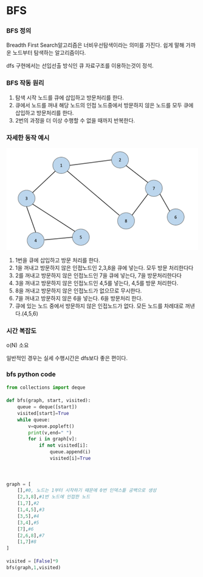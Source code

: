 # BFS

### BFS 정의

Breadth First Search알고리즘은 너비우선탐색이라는 의미를 가진다.
쉽게 말해 가까운 노드부터 탐색하는 알고리즘이다.

dfs 구현에서는 선입선출 방식인 큐 자료구조를 이용하는것이 정석.

### BFS 작동 원리

1. 탐색 시작 노드를 큐에 삽입하고 방문처리를 한다.
2. 큐에서 노드를 꺼내 해당 노드의 인접 노드중에서 방문하지 않은 노드를 모두 큐에 삽입하고 방문처리를 한다.
3. 2번의 과정을 더 이상 수행할 수 없을 때까지 반복한다.

### 자세한 동작 예시

![alt text](image-3.png)

1. 1번을 큐에 삽입하고 방문 처리를 한다.
2. 1을 꺼내고 방문하지 않은 인접노드인 2,3,8을 큐에 넣는다. 모두 방문 처리한다다
3. 2를 꺼내고 방문하지 않은 인접노드인 7을 큐에 넣는다, 7을 방문처리한다다
4. 3을 꺼내고 방문하지 않은 인접노드인 4,5를 넣는다, 4,5를 방문 처리한다.
5. 8을 꺼내고 방문하지 않은 인접노드가 없으므로 무시한다.
6. 7을 꺼내고 방문하지 않은 6을 넣는다. 6을 방문처리 한다.
7. 큐에 있는 노드 중에서 방문하지 않은 인접노드가 없다. 모든 노드를 차례대로 꺼낸다.(4,5,6)

### 시간 복잡도

o(N) 소요

일반적인 경우는 실세 수행시간은 dfs보다 좋은 편이다.

### bfs python code

```python
from collections import deque

def bfs(graph, start, visited):
	queue = deque([start])
	visited[start]=True
	while queue:
		v=queue.popleft()
		print(v,end=" ")
		for i in graph[v]:
			if not visited[i]:
				queue.append(i)
				visited[i]=True



graph = [
	[],#0, 노드는 1부터 시작하기 때문에 0번 인덱스틑 공백으로 생성
 	[2,3,8],#1번 노드에 인접한 노드
	[1,7],#2
	[1,4,5],#3
	[3,5],#4
	[3,4],#5
	[7],#6
	[2,6,8],#7
	[1,7]#8
]

visited = [False]*9
bfs(graph,1,visited)

```
